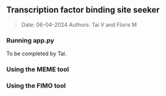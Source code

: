 ## Transcription factor binding site seeker ##
> Date: 06-04-2024
> Authors: Tai V and Floris M


### Running app.py ###
To be completed by Tai.


### Using the MEME tool ###



### Using the FIMO tool ###
